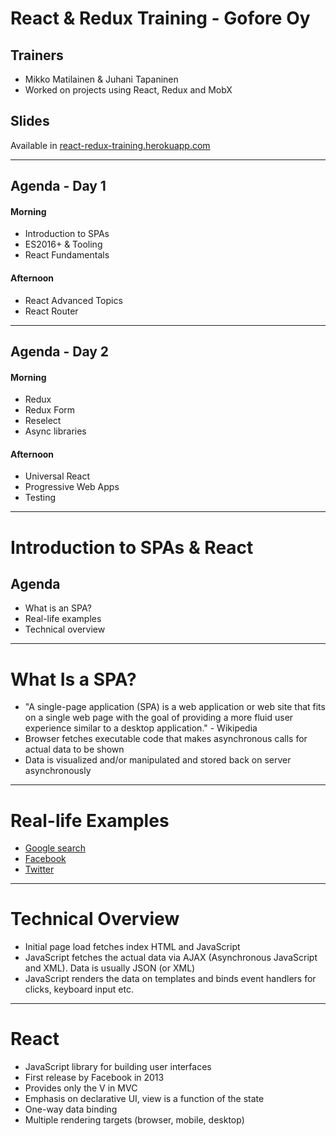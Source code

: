 # React & Redux Training - Gofore Oy

## Trainers
- Mikko Matilainen & Juhani Tapaninen
- Worked on projects using React, Redux and MobX

## Slides

Available in [react-redux-training.herokuapp.com](http://react-redux-training.herokuapp.com/)

---

## Agenda - Day 1
#### Morning
- Introduction to SPAs
- ES2016+ & Tooling
- React Fundamentals

#### Afternoon
- React Advanced Topics
- React Router

---

## Agenda - Day 2
#### Morning
- Redux
- Redux Form
- Reselect
- Async libraries

#### Afternoon
- Universal React
- Progressive Web Apps
- Testing

---

# Introduction to SPAs & React

## Agenda

- What is an SPA?
- Real-life examples
- Technical overview

---

# What Is a SPA?

- "A single-page application (SPA) is a web application or web site that fits on a single web page with the goal of providing a more fluid user experience similar to a desktop application." - Wikipedia
- Browser fetches executable code that makes asynchronous calls for actual data to be shown
- Data is visualized and/or manipulated and stored back on server asynchronously

---

# Real-life Examples
- [Google search](http://www.google.com)
- [Facebook](http://facebook.com)
- [Twitter](http://twitter.com)

---

# Technical Overview

- Initial page load fetches index HTML and JavaScript
- JavaScript fetches the actual data via AJAX (Asynchronous JavaScript and XML). Data is usually JSON (or XML)
- JavaScript renders the data on templates and binds event handlers for clicks, keyboard input etc.


---

# React

- JavaScript library for building user interfaces
- First release by Facebook in 2013
- Provides only the V in MVC
- Emphasis on declarative UI, view is a function of the state
- One-way data binding
- Multiple rendering targets (browser, mobile, desktop)
